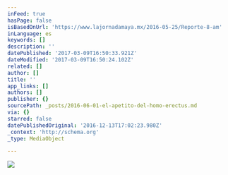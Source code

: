 ```yaml
---
inFeed: true
hasPage: false
isBasedOnUrl: 'https://www.lajornadamaya.mx/2016-05-25/Reporte-8-am'
inLanguage: es
keywords: []
description: ''
datePublished: '2017-03-09T16:50:33.921Z'
dateModified: '2017-03-09T16:50:24.102Z'
related: []
author: []
title: ''
app_links: []
authors: []
publisher: {}
sourcePath: _posts/2016-06-01-el-apetito-del-homo-erectus.md
via: {}
starred: false
datePublishedOriginal: '2016-12-13T17:02:23.980Z'
_context: 'http://schema.org'
_type: MediaObject

---
```

![](https://the-grid-user-content.s3-us-west-2.amazonaws.com/fd2800f8-82bb-465c-9f49-9caf33ad93aa.jpg)